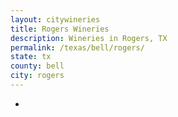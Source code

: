 ```yaml
---
layout: citywineries
title: Rogers Wineries
description: Wineries in Rogers, TX
permalink: /texas/bell/rogers/
state: tx
county: bell
city: rogers
---
```

-
